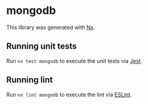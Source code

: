 # mongodb

This library was generated with [Nx](https://nx.dev).

## Running unit tests

Run `nx test mongodb` to execute the unit tests via [Jest](https://jestjs.io).

## Running lint

Run `nx lint mongodb` to execute the lint via [ESLint](https://eslint.org/).
